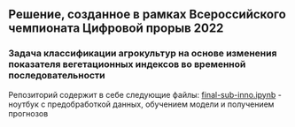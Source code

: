 ## Решение, созданное в рамках Всероссийского чемпионата Цифровой прорыв 2022
### Задача классификации агрокультур на основе изменения показателя вегетационных индексов во временной последовательности
Репозиторий содержит в себе следующие файлы:
  [final-sub-inno.ipynb](https://github.com/miglss/ai_innopolis/blob/main/final-sub-inno.ipynb) - ноутбук с предобработкой данных, обучением модели и получением прогнозов
